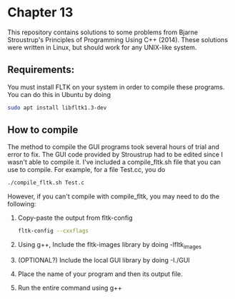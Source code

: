 # Chapter 13

This repository contains solutions to some problems from Bjarne Stroustrup's Principles of Programming Using C++ (2014). These solutions were written in Linux, but should work for any UNIX-like system.


## Requirements:

You must install FLTK on your system in order to compile these programs. You can do this in Ubuntu by doing

```bash
sudo apt install libfltk1.3-dev
```


## How to compile

The method to compile the GUI programs took several hours of trial and error to fix. The GUI code provided by Stroustrup had to be edited since I wasn't able to compile it. I've included a compile_fltk.sh file that you can use to compile. For example, for a file Test.cc, you do

```bash
./compile_fltk.sh Test.c
```

However, if you can't compile with compile_fltk, you may need to do the following:

1.  Copy-paste the output from fltk-config

    ```bash
    fltk-config --cxxflags
    ```

2.  Using g++,  Include the fltk-images library by doing -lfltk<sub>images</sub>

3.  (OPTIONAL?) Include the local GUI library by doing -I./GUI

4.  Place the name of your program and then its output file.

5.  Run the entire command using g++
